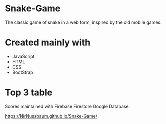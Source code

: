 # Snake-Game

The classic game of snake in a web form, inspired by the old mobile games.



# Created mainly with
- JavaScript
 - HTML 
 - CSS
 - BootStrap
 
 # Top 3 table
 
 Scores maintained with Firebase Firestore Google Database.


https://NirNussbaum.github.io/Snake-Game/
